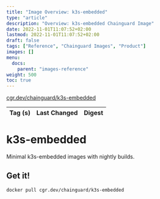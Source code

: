 ```yaml
---
title: "Image Overview: k3s-embedded"
type: "article"
description: "Overview: k3s-embedded Chainguard Image"
date: 2022-11-01T11:07:52+02:00
lastmod: 2022-11-01T11:07:52+02:00
draft: false
tags: ["Reference", "Chainguard Images", "Product"]
images: []
menu:
  docs:
    parent: "images-reference"
weight: 500
toc: true
---
```


[cgr.dev/chainguard/k3s-embedded](https://github.com/chainguard-images/images/tree/main/images/k3s-embedded)

| Tag (s) | Last Changed | Digest |
|---------|--------------|--------|

# k3s-embedded

Minimal k3s-embedded images with nightly builds.

## Get it!

```shell
docker pull cgr.dev/chainguard/k3s-embedded
```
